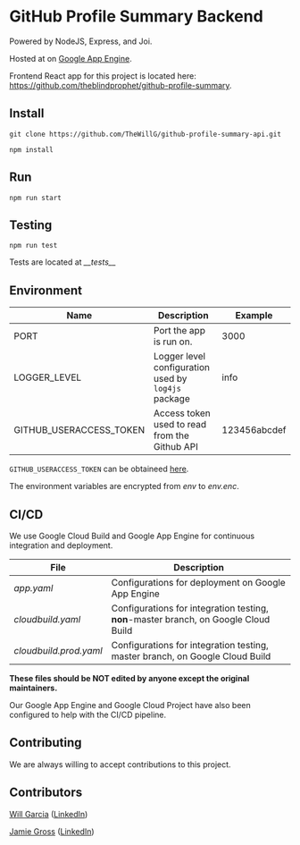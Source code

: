 # GitHub Profile Summary Backend
Powered by NodeJS, Express, and Joi.

Hosted at on [Google App Engine](https://cloud.google.com/appengine/).

Frontend React app for this project is located here: https://github.com/theblindprophet/github-profile-summary.

## Install

`git clone https://github.com/TheWillG/github-profile-summary-api.git`

`npm install`

## Run

`npm run start`

## Testing

`npm run test`

Tests are located at *\_\_tests__*

## Environment

| Name | Description | Example |
|------|-------------|--------|
| PORT | Port the app is run on. | 3000 |
| LOGGER_LEVEL | Logger level configuration used by `log4js` package | info |
| GITHUB_USERACCESS_TOKEN | Access token used to read from the Github API | 123456abcdef

`GITHUB_USERACCESS_TOKEN` can be obtaineed [here](https://help.github.com/articles/creating-a-personal-access-token-for-the-command-line/).

The environment variables are encrypted from *env* to *env.enc*.

## CI/CD

We use Google Cloud Build and Google App Engine for continuous integration and deployment.

| File | Description |
|------|-------------|
| *app.yaml* | Configurations for deployment on Google App Engine |
| *cloudbuild.yaml* | Configurations for integration testing, **non**-master branch, on Google Cloud Build |
| *cloudbuild.prod.yaml* | Configurations for integration testing, master branch, on Google Cloud Build |

**These files should be NOT edited by anyone except the original maintainers.**

Our Google App Engine and Google Cloud Project have also been configured to help with the CI/CD pipeline.

## Contributing

We are always willing to accept contributions to this project.

## Contributors

[Will Garcia](https://github.com/thewillg/) ([LinkedIn](https://www.linkedin.com/in/thewillg/))

[Jamie Gross](https://github.com/theblindprophet/) ([LinkedIn](https://www.linkedin.com/in/james-l-gross/))
